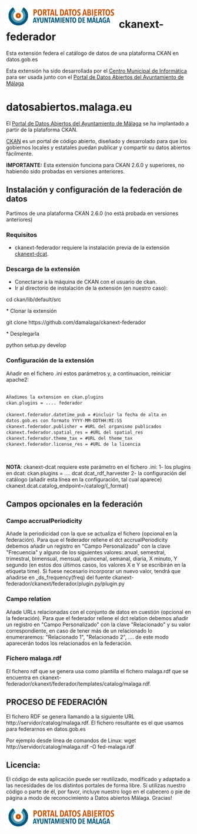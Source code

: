 
![Logo datos abiertos Málaga](https://github.com/damalaga/ckanext-malaga/blob/master/ckanext/malaga/public/images/logoportaldatosabiertos.png)
ckanext-federador
=================
Esta extensión federa el catálogo de datos de una plataforma CKAN en datos.gob.es

Esta extensión ha sido desarrollada por el [Centro Municipal de Informática](http://cemi.malaga.eu) para ser usada junto con el [Portal de Datos Abiertos del Ayuntamiento de Málaga](http://datosabiertos.malaga.eu) 

datosabiertos.malaga.eu
=======================

El [Portal de Datos Abiertos del Ayuntamiento de Málaga](http://datosabiertos.malaga.eu) se ha implantado a partir de la plataforma CKAN.

[CKAN](http://ckan.org) es un portal de código abierto, diseñado y desarrolado para que los gobiernos locales y estatales puedan publicar y compartir su datos abiertos fácilmente. 

<b>IMPORTANTE:</b>
Esta extensión funciona para CKAN 2.6.0 y superiores, no habiendo sido probadas en versiones anteriores.

## Instalación y configuración de la federación de datos

Partimos de una plataforma CKAN 2.6.0 (no está probada en versiones anteriores)

### Requisitos
* ckanext-federador requiere la instalación previa de la extensión [ckanext-dcat](https://github.com/ckan/ckanext-dcat).

### Descarga de la extensión

* Conectarse a la máquina de CKAN con el usuario de ckan.
* Ir al directorio de instalación de la extensión (en nuestro caso):
<p>cd ckan/lib/default/src</p>
* Clonar la extensión
<p>git clone https://github.com/damalaga/ckanext-federador</p>
* Desplegarla
<p>python setup.py develop</p>

### Configuración de la extensión
Añadir en el fichero .ini estos parámetros y, a continuacion, reiniciar apache2:
<pre>
<code>
Añadimos la extension en ckan.plugins
ckan.plugins = .... federador

ckanext.federador.datetime_pub = #incluir la fecha de alta en datos.gob.es con formato YYYY-MM-DDTHH:MI:SS
ckanext.federador.publisher = #URL del organismo publicados
ckanext.federador.spatial_res = #URL del spatial_res
ckanext.federador.theme_tax = #URL del theme_tax
ckanext.federador.license_res = #URL de la licencia

</code>
</pre>

<b>NOTA</b>: ckanext-dcat requiere este parámetro en el fichero .ini:
1- los plugins en dcat:
ckan.plugins = .... dcat dcat_rdf_harvester
2- la configuración del catálogo (añadir esta línea en la configuración, tal cual aparece) 
ckanext.dcat.catalog_endpoint=/catalog/{_format}

## Campos opcionales en la federación

### Campo accrualPeriodicity
Añade la periodicidad con la que se actualiza el fichero (opcional en la federación).
Para que el federador rellene el dct accrualPeriodicity debemos añadir un registro en "Campo Personalizado" con la clave "Frecuencia" y alguno de los siguientes valores:
anual, semestral, trimestral, bimensual, mensual, quincenal, semanal, diaria, X minuto, Y segundo (en estos dos últimos casos, los valores X e Y se escribirán en la etiqueta time).
Si fuese necesario incorporar un nuevo valor, tendrá que añadirse en _ds_frequency(freq) del fuente ckanext-federador/ckanext/federador/plugin.py/plugin.py

### Campo relation
Añade URLs relacionadas con el conjunto de datos en cuestión (opcional en la federación).
Para que el federador rellene el dct relation debemos añadir un registro en "Campo Personalizado" con la clave "Relacionado" y su valor correspondiente, en caso de tener más de un relacionado lo enumeraremos:
"Relacionado 1", "Relacionado 2", .... de este modo aparecerán todos los relacionados en la federación.

### Fichero malaga.rdf
El fichero rdf que se genera usa como plantilla el fichero malaga.rdf que se encuentra en ckanext-federador/ckanext/federador/templates/catalog/malaga.rdf.


## PROCESO DE FEDERACIÓN

El fichero RDF se genera llamando a la siguiente URL http://servidor/catalog/malaga.rdf. El fichero resultante es el que usamos para federarnos en datos.gob.es

Por ejemplo desde línea de comandos de Linux: wget http://servidor/catalog/malaga.rdf -O fed-malaga.rdf

## Licencia:

El código de esta aplicación puede ser reutilizado, modificado y adaptado a las necesidades de los distintos portales de forma libre. Si utilizas nuestro código o parte de él, por favor, incluye nuestro logo en el cabecero o pie de página a modo de reconocimiento a Datos abiertos Málaga. Gracias! 


![Logo datos abiertos Málaga](https://github.com/damalaga/ckanext-malaga/blob/master/ckanext/malaga/public/images/logoportaldatosabiertos.png)


